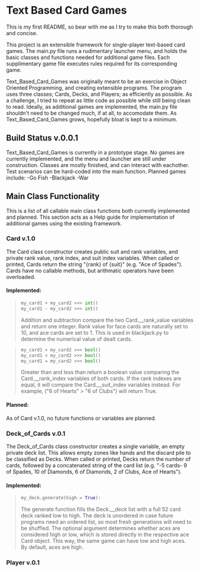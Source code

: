 # Text Based Card Games

This is my first README, so bear with me as I try to make this both thorough and concise.

This project is an extensible framework for single-player text-based card games. The main.py file runs a rudimentary launcher menu, and holds the basic classes and functions needed for additional game files. Each supplimentary game file executes rules required for its corresponding game.

Text_Based_Card_Games was originally meant to be an exercise in Object Oriented Programming, and creating extensible programs. The program uses three classes; Cards, Decks, and Players; as efficiently as possible. As a challenge, I tried to repeat as little code as possible while still being clean to read. Ideally, as additional games are implemented, the main.py file shouldn't need to be changed much, if at all, to accomodate them. As Text_Based_Card_Games grows, hopefully bloat is kept to a minimum.


## Build Status v.0.0.1

Text_Based_Card_Games is currently in a prototype stage. No games are currently implemented, and the menu and launcher are still under construction. Classes are mostly finished, and can interact with eachother. Test scenarios can be hard-coded into the main function. Planned games include:
-Go Fish
-Blackjack
-War


## Main Class Functionality

This is a list of all callable main class functions both currently implemented and planned. This section acts as a Help guide for implementation of additional games using the existing framework.


### Card v.1.0

The Card class constructor creates public suit and rank variables, and private rank value, rank index, and suit index variables. When called or printed, Cards return the string "{rank} of {suit}" (e.g. "Ace of Spades"). Cards have no callable methods, but arithmatic operators have been overloaded.

#### Implemented:

> ```py
> my_card1 + my_card2 >>> int()
> my_card1 - my_card2 >>> int()
> ```
> Addition and subtraction compare the two Card.\__rank_value variables and return one integer. Rank value for face cards are naturally set to 10, and ace cards are set to 1. This is used in blackjack.py to determine the numerical value of dealt cards.

> ```py
> my_card1 > my_card2 >>> bool()
> my_card1 < my_card2 >>> bool()
> my_card1 = my_card2 >>> bool()
> ```
> Greater than and less than return a boolean value comparing the Card.\__rank_index variables of both cards. If the rank indexes are equal, it will compare the Card.\__suit_index variables instead.
> For example, ("6 of Hearts" > "6 of Clubs") will return True.

#### Planned:

As of Card v.1.0, no future functions or variables are planned.


### Deck_of_Cards v.0.1

The Deck_of_Cards class constructor creates a single variable, an empty private deck list. This allows empty zones like hands and the discard pile to be classified as Decks. When called or printed, Decks return the number of cards, followed by a concatenated string of the card list (e.g. "-5 cards- 9 of Spades, 10 of Diamonds, 6 of Diamonds, 2 of Clubs, Ace of Hearts").

#### Implemented:

> ```py
> my_deck.generate(high = True):
> ```
> The generate function fills the Deck.\__deck list with a full 52 card deck ranked low to high. The deck is unordered in case future programs need an ordered list, so most fresh generations will need to be shuffled. The optional argument determines whether aces are considered high or low, which is stored directly in the respective ace Card object. This way, the same game can have low and high aces. By default, aces are high.

### Player v.0.1
